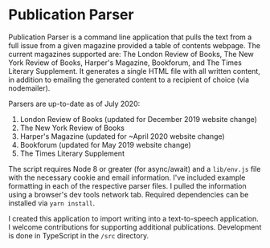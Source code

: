 # Publication Parser

Publication Parser is a command line application that pulls the text from a full issue from a given magazine provided a table of contents webpage. The current magazines supported are: The London Review of Books, The New York Review of Books, Harper's Magazine, Bookforum, and The Times Literary Supplement. It generates a single HTML file with all written content, in addition to emailing the generated content to a recipient of choice (via nodemailer).

Parsers are up-to-date as of July 2020:

1. London Review of Books (updated for December 2019 website change)
1. The New York Review of Books
1. Harper's Magazine (updated for ~April 2020 website change)
1. Bookforum (updated for May 2019 website change)
1. The Times Literary Supplement

The script requires Node 8 or greater (for async/await) and a `lib/env.js` file with the necessary cookie and email information. I've included example formatting in each of the respective parser files. I pulled the information using a browser's dev tools network tab. Required dependencies can be installed via `yarn install`.

I created this application to import writing into a text-to-speech application. I welcome contributions for supporting additional publications. Development is done in TypeScript in the `/src` directory.

